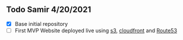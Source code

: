 ## Todo Samir 4/20/2021
- [x] Base initial repository
- [ ] First MVP Website deployed live using [s3](https://aws.amazon.com/s3), [cloudfront](https://www.google.com/url?sa=t&rct=j&q=&esrc=s&source=web&cd=&cad=rja&uact=8&ved=2ahUKEwiDtsbupY7wAhXIB80KHf4nAqwQFjAAegQIAhAE&url=https%3A%2F%2Faws.amazon.com%2Fcloudfront%2F&usg=AOvVaw1R5h5Emjj8WhgBe98zpYD8) and [Route53](https://aws.amazon.com/route53/)
